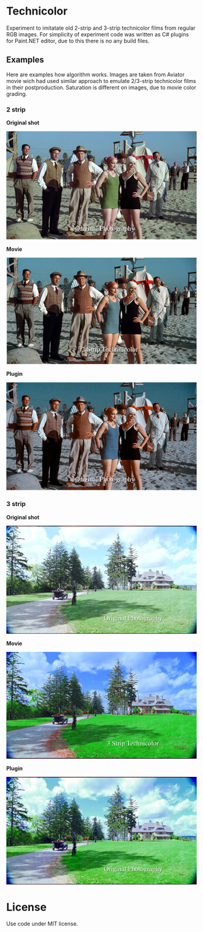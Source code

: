 # Technicolor #

Experiment to imitatate old 2-strip and 3-strip technicolor films from regular RGB images. For simplicity of experiment code was written as C# plugins for Paint.NET editor, due to this there is no any build files.

## Examples ##

Here are examples how algorithm works. Images are taken from Aviator movie wich had used similar approach to emulate 2/3-strip technicolor films in their postproduction. Saturation is different on images, due to movie color grading. 

### 2 strip ###

**Original shot**

![](images/2strip-original.jpg)

**Movie**

![](images/2strip-movie.jpg)

**Plugin**

![](images/2strip-plugin.jpg)

### 3 strip ###

**Original shot**

![](images/3strip-original.jpg)

**Movie**

![](images/3strip-movie.jpg)

**Plugin**

![](images/3strip-plugin.jpg)

# License

Use code under MIT license.